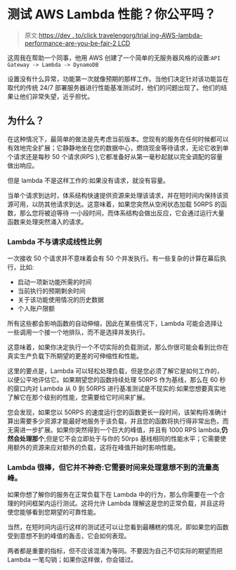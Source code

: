 # 测试 AWS Lambda 性能？你公平吗？

> 原文:[https://dev . to/click travelengorg/trial ing-AWS-lambda-performance-are-you-be-fair-2 LCD](https://dev.to/clicktravelengorg/trialing-aws-lambda-performance-are-you-being-fair-2lcd)

这周我在帮助一个同事，他用 AWS 创建了一个简单的无服务器风格的设置:`API Gateway -> Lambda -> DynamoDB`

设置没有什么异常，功能第一次就像预期的那样工作。当他们决定针对该功能旨在取代的传统 24/7 部署服务器进行性能基准测试时，他们的问题出现了。他们的结果让他们非常失望，近乎担忧。

## [](#why)为什么？

在这种情况下，最简单的做法是先考虑当前版本。您现有的服务在任何时候都可以有效地完全扩展；它静静地坐在您的数据中心，燃烧现金等待请求，无论它收到单个请求还是每秒 50 个请求(RPS ),它都准备好从第一毫秒起就以完全调配的容量做出响应。

但是 lambda 不是这样工作的:如果没有请求，就没有容量。

当单个请求到达时，体系结构快速提供资源来处理该请求，并在短时间内保持该资源可用，以防其他请求到达。这意味着，如果您突然从空闲状态加载 50RPS 的函数，那么您将被迫等待
一小段时间，而体系结构会做出反应，它会通过运行大量函数来处理突然涌入的请求。

### [](#lambda-doesnt-scale-linearly-to-requests)Lambda 不与请求成线性比例

一次接收 50 个请求并不意味着会有 50 个并发执行。有一些复杂的计算在幕后执行，比如:

*   启动一项新功能所需的时间
*   当前执行的预期剩余时间
*   关于该功能使用情况的历史数据
*   个人账户限额

所有这些都会影响函数的自动伸缩，因此在某些情况下，Lambda 可能会选择让一些调用一个接一个地排队，而不是选择并发执行。

这意味着，如果你决定执行一个不切实际的负载测试，那么你很可能会看到比你在真实生产负载下所期望的更差的可伸缩性和性能。

这里的要点是，Lambda 可以轻松处理负载，但是您必须了解它是如何工作的，以便公平地评估它。如果期望您的函数持续处理 50RPS 作为基线，那么在 60 秒的窗口内对 Lambda 从 0 到 50RPS 进行基准测试是不现实的:如果您想要真实地了解它在那个级别的性能，您需要给它时间来扩展。

您会发现，如果您以 50RPS 的速度运行您的函数更长一段时间，该架构将准确计算出需要多少资源才能最好地服务于该负载，并且您的函数将执行得非常出色，而无需进一步扩展。如果你突然得到一个巨大的峰值，并且有 1000 RPS lambda,**仍然会处理那个**,但是它不会立即处于与你的 50rps 基线相同的性能水平；它需要使用额外的资源来应对额外的负载，这将在峰值开始时影响性能。

### Lambda 很棒，但它并不神奇:它需要时间来处理意想不到的流量高峰。

如果你想了解你的服务在正常负载下在 Lambda 中的行为，那么你需要在一个合理的时间框架内运行测试。这将允许 Lambda 理解这是您的正常负载，并且这将使您能够看到您期望的可靠性能。

当然，在短时间内运行这样的测试还可以让您看到最糟糕的情况，即如果您的函数受到意想不到的峰值的轰击，它会如何表现。

两者都是重要的指标，但不应该混淆为等同。不要因为自己不切实际的期望而把 Lambda 一笔勾销；如果你这样做，你会错过。